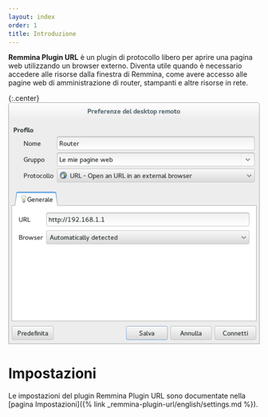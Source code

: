 ```yaml
---
layout: index
order: 1
title: Introduzione
---
```

**Remmina Plugin URL** è un plugin di protocollo libero per aprire una pagina
web utilizzando un browser externo.
Diventa utile quando è necessario accedere alle risorse dalla finestra di
Remmina, come avere accesso alle pagine web di amministrazione di router,
stampanti e altre risorse in rete.

{:.center}
![Impostazioni generali](/resources/remmina-plugin-url/archive/latest/italian/general.png)
          
# Impostazioni

Le impostazioni del plugin Remmina Plugin URL sono documentate nella
[pagina Impostazioni]({% link _remmina-plugin-url/english/settings.md %}).
